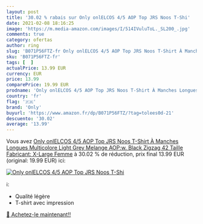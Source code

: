 ```yaml
---
layout: post
title: '30.02 % rabais sur Only onlELCOS 4/5 AOP Top JRS Noos T-Shi'
date: 2021-02-08 18:16:25
image: 'https://m.media-amazon.com/images/I/514IVuluToL._SL200_.jpg'
comments: true
category: ofertas
author: ring
slug: 'B071P56FTZ-fr Only onlELCOS 4/5 AOP Top JRS Noos T-Shirt À Manches...'
sku: 'B071P56FTZ-fr'
tags: [  ]
actualPrice: 13.99 EUR
currency: EUR
price: 13.99
comparePrice: 19.99 EUR
prodname: 'Only onlELCOS 4/5 AOP Top JRS Noos T-Shirt À Manches Longues  Multicolore  Light Grey Melange AOP:w. Black Zigzag   42  Taille Fabricant: X-Large  Femme'
country: 'fr'
flag: '🇫🇷'
brand: 'Only'
buyurl: 'https://www.amazon.fr/dp/B071P56FTZ/?tag=tolees0d-21'
descuento: '30.02'
average: '13.99'
---
```


Vous avez [Only onlELCOS 4/5 AOP Top JRS Noos T-Shirt À Manches Longues  Multicolore  Light Grey Melange AOP:w. Black Zigzag   42  Taille Fabricant: X-Large  Femme](https://www.amazon.fr/dp/B071P56FTZ/?tag=tolees0d-21)  à  30.02 % de réduction, prix final  13.99 EUR (original: 19.99 EUR) ici:

[![Only onlELCOS 4/5 AOP Top JRS Noos T-Shi](https://m.media-amazon.com/images/I/514IVuluToL._SL200_.jpg)](https://www.amazon.fr/dp/B071P56FTZ/?tag=tolees0d-21)

ℹ️:

- Qualité légère
- T-shirt avec impression

[🛒 Achetez-le maintenant!!](https://www.amazon.fr/dp/B071P56FTZ/?tag=tolees0d-21)
